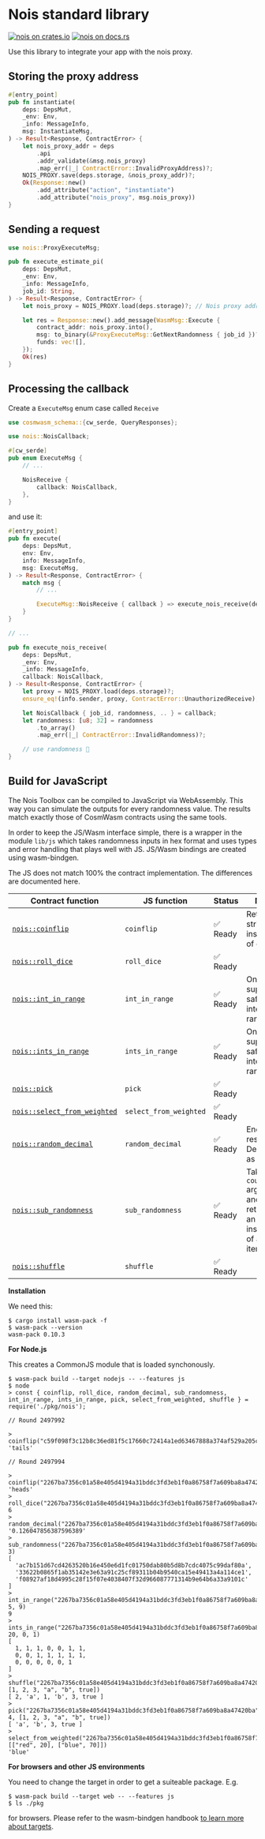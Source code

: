 # Nois standard library

[![nois on crates.io](https://img.shields.io/crates/v/nois.svg)](https://crates.io/crates/nois)
[![nois on docs.rs](https://img.shields.io/docsrs/nois.svg)](https://docs.rs/nois)

Use this library to integrate your app with the nois proxy.

## Storing the proxy address

```rust
#[entry_point]
pub fn instantiate(
    deps: DepsMut,
    _env: Env,
    _info: MessageInfo,
    msg: InstantiateMsg,
) -> Result<Response, ContractError> {
    let nois_proxy_addr = deps
        .api
        .addr_validate(&msg.nois_proxy)
        .map_err(|_| ContractError::InvalidProxyAddress)?;
    NOIS_PROXY.save(deps.storage, &nois_proxy_addr)?;
    Ok(Response::new()
        .add_attribute("action", "instantiate")
        .add_attribute("nois_proxy", msg.nois_proxy))
}
```

## Sending a request

```rust
use nois::ProxyExecuteMsg;

pub fn execute_estimate_pi(
    deps: DepsMut,
    _env: Env,
    _info: MessageInfo,
    job_id: String,
) -> Result<Response, ContractError> {
    let nois_proxy = NOIS_PROXY.load(deps.storage)?; // Nois proxy address stored in init

    let res = Response::new().add_message(WasmMsg::Execute {
        contract_addr: nois_proxy.into(),
        msg: to_binary(&ProxyExecuteMsg::GetNextRandomness { job_id })?,
        funds: vec![],
    });
    Ok(res)
}
```

## Processing the callback

Create a `ExecuteMsg` enum case called `Receive`

```rust
use cosmwasm_schema::{cw_serde, QueryResponses};

use nois::NoisCallback;

#[cw_serde]
pub enum ExecuteMsg {
    // ...

    NoisReceive {
        callback: NoisCallback,
    },
}
```

and use it:

```rust
#[entry_point]
pub fn execute(
    deps: DepsMut,
    env: Env,
    info: MessageInfo,
    msg: ExecuteMsg,
) -> Result<Response, ContractError> {
    match msg {
        // ...

        ExecuteMsg::NoisReceive { callback } => execute_nois_receive(deps, env, info, callback),
    }
}

// ...

pub fn execute_nois_receive(
    deps: DepsMut,
    _env: Env,
    _info: MessageInfo,
    callback: NoisCallback,
) -> Result<Response, ContractError> {
    let proxy = NOIS_PROXY.load(deps.storage)?;
    ensure_eq!(info.sender, proxy, ContractError::UnauthorizedReceive);

    let NoisCallback { job_id, randomness, .. } = callback;
    let randomness: [u8; 32] = randomness
        .to_array()
        .map_err(|_| ContractError::InvalidRandomness)?;

    // use randomness 🎉
}
```

## Build for JavaScript

The Nois Toolbox can be compiled to JavaScript via WebAssembly. This way you can simulate
the outputs for every randomness value. The results match exactly those of CosmWasm contracts
using the same tools.

In order to keep the JS/Wasm interface simple, there is a wrapper in the module `lib/js` which takes
randomness inputs in hex format and uses types and error handling that plays well with JS.
JS/Wasm bindings are created using wasm-bindgen.

The JS does not match 100% the contract implementation. The differences are documented here.

| Contract function              | JS function            | Status   | Note                                                                 |
| ------------------------------ | ---------------------- | -------- | -------------------------------------------------------------------- |
| [`nois::coinflip`]             | `coinflip`             | ✅ Ready | Returns string instead of enum                                       |
| [`nois::roll_dice`]            | `roll_dice`            | ✅ Ready |                                                                      |
| [`nois::int_in_range`]         | `int_in_range`         | ✅ Ready | Only supports safe integer range                                     |
| [`nois::ints_in_range`]        | `ints_in_range`        | ✅ Ready | Only supports safe integer range                                     |
| [`nois::pick`]                 | `pick`                 | ✅ Ready |                                                                      |
| [`nois::select_from_weighted`] | `select_from_weighted` | ✅ Ready |                                                                      |
| [`nois::random_decimal`]       | `random_decimal`       | ✅ Ready | Encodes result Decimal as string                                     |
| [`nois::sub_randomness`]       | `sub_randomness`       | ✅ Ready | Takes a `count` argument and returns an Array instead of an iterator |
| [`nois::shuffle`]              | `shuffle`              | ✅ Ready |                                                                      |

[`nois::coinflip`]: https://docs.rs/nois/latest/nois/fn.coinflip.html
[`nois::roll_dice`]: https://docs.rs/nois/latest/nois/fn.roll_dice.html
[`nois::int_in_range`]: https://docs.rs/nois/latest/nois/fn.int_in_range.html
[`nois::ints_in_range`]: https://docs.rs/nois/latest/nois/fn.ints_in_range.html
[`nois::pick`]: https://docs.rs/nois/latest/nois/fn.pick.html
[`nois::select_from_weighted`]: https://docs.rs/nois/latest/nois/fn.select_from_weighted.html
[`nois::random_decimal`]: https://docs.rs/nois/latest/nois/fn.random_decimal.html
[`nois::sub_randomness`]: https://docs.rs/nois/latest/nois/fn.sub_randomness.html
[`nois::shuffle`]: https://docs.rs/nois/latest/nois/fn.shuffle.html

**Installation**

We need this:

```
$ cargo install wasm-pack -f
$ wasm-pack --version
wasm-pack 0.10.3
```

**For Node.js**

This creates a CommonJS module that is loaded synchonously.

```
$ wasm-pack build --target nodejs -- --features js
$ node
> const { coinflip, roll_dice, random_decimal, sub_randomness, int_in_range, ints_in_range, pick, select_from_weighted, shuffle } = require('./pkg/nois');

// Round 2497992

> coinflip("c59f098f3c12b8c36ed81f5c17660c72414a1ed63467888a374af529a205c584")
'tails'

// Round 2497994

> coinflip("2267ba7356c01a58e405d4194a31bddc3fd3eb1f0a86758f7a609ba8a47420ba")
'heads'
> roll_dice("2267ba7356c01a58e405d4194a31bddc3fd3eb1f0a86758f7a609ba8a47420ba")
6
> random_decimal("2267ba7356c01a58e405d4194a31bddc3fd3eb1f0a86758f7a609ba8a47420ba")
'0.126047856387596389'
> sub_randomness("2267ba7356c01a58e405d4194a31bddc3fd3eb1f0a86758f7a609ba8a47420ba", 3)
[
  'ac7b151d67cd4263520b16e450e6d1fc01750dab80b5d8b7cdc4075c99daf80a',
  '33622b0865f1ab35142e3e63a91c25cf89311b04b9540ca15e49413a4a114ce1',
  'f08927af18d4995c28f15f07e4038407f32d966087771314b9e64b6a33a9101c'
]
> int_in_range("2267ba7356c01a58e405d4194a31bddc3fd3eb1f0a86758f7a609ba8a47420ba", 5, 9)
9
> ints_in_range("2267ba7356c01a58e405d4194a31bddc3fd3eb1f0a86758f7a609ba8a47420ba", 20, 0, 1)
[
  1, 1, 1, 0, 0, 1, 1,
  0, 0, 1, 1, 1, 1, 1,
  0, 0, 0, 0, 0, 1
]
> shuffle("2267ba7356c01a58e405d4194a31bddc3fd3eb1f0a86758f7a609ba8a47420ba", [1, 2, 3, "a", "b", true])
[ 2, 'a', 1, 'b', 3, true ]
> pick("2267ba7356c01a58e405d4194a31bddc3fd3eb1f0a86758f7a609ba8a47420ba", 4, [1, 2, 3, "a", "b", true])
[ 'a', 'b', 3, true ]
> select_from_weighted("2267ba7356c01a58e405d4194a31bddc3fd3eb1f0a86758f7a609ba8a47420ba", [["red", 20], ["blue", 70]])
'blue'
```

**For browsers and other JS environments**

You need to change the target in order to get a suiteable package. E.g.

```
$ wasm-pack build --target web -- --features js
$ ls ./pkg
```

for browsers. Please refer to the wasm-bindgen handbook [to learn more about targets](https://rustwasm.github.io/docs/wasm-bindgen/reference/deployment.html).
